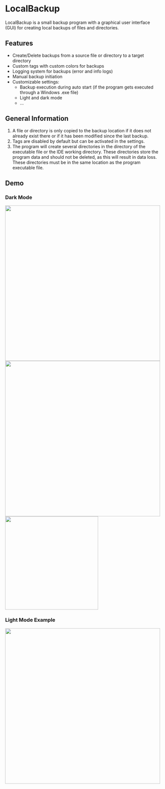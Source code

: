 # LocalBackup

LocalBackup is a small backup program with a graphical user interface (GUI) for creating local backups of files and directories.

## Features
- Create/Delete backups from a source file or directory to a target directory
- Custom tags with custom colors for backups
- Logging system for backups (error and info logs)
- Manual backup initiation
- Customizable settings:
  - Backup execution during auto start (if the program gets executed through a Windows .exe file)
  - Light and dark mode
  - ...

## General Information
1. A file or directory is only copied to the backup location if it does not already exist there or if it has been modified since the last backup.
2. Tags are disabled by default but can be activated in the settings.
3. The program will create several directories in the directory of the executable file or the IDE working directory. These directories store the program data and should not be deleted, as this will result in data loss. These directories must be in the same location as the program executable file.

## Demo
### Dark Mode
<img src="../media/images/main-scene-dark.png?raw=true" width="500">
<img src="../media/images/log-dark.png?raw=true" width="500">
<img src="../media/images/settings-dark.png?raw=true" width="300">

### Light Mode Example
<img src="../media/images/main-scene-light.png?raw=true" width="500">
